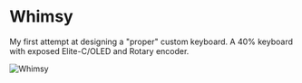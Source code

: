 # Whimsy

My first attempt at designing a "proper" custom keyboard. A 40% keyboard with exposed Elite-C/OLED and Rotary encoder.

![Whimsy](https://raw.githubusercontent.com/Prkns/Whimsy/master/Renders/Whimsy-RevA.png)
